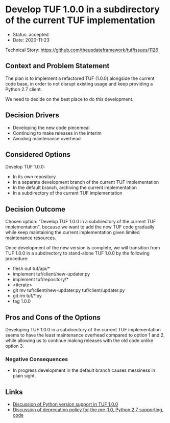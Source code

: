 # Develop TUF 1.0.0 in a subdirectory of the current TUF implementation

* Status: accepted
* Date: 2020-11-23

Technical Story: https://github.com/theupdateframework/tuf/issues/1126

## Context and Problem Statement

The plan is to implement a refactored TUF (1.0.0) alongside the current
code base, in order to not disrupt existing usage and keep providing
a Python 2.7 client.

We need to decide on the best place to do this development.

## Decision Drivers

* Developing the new code piecemeal
* Continuing to make releases in the interim
* Avoiding maintenance overhead

## Considered Options

Develop TUF 1.0.0:

* In its own repository
* In a separate development branch of the current TUF implementation
* In the default branch, archiving the current implementation
* In a subdirectory of the current TUF implementation

## Decision Outcome

Chosen option: "Develop TUF 1.0.0 in a subdirectory of the current TUF
implementation", because we want to add the new TUF code gradually
while keep maintaining the current implementation given limited
maintenance resources.

Once development of the new version is complete, we will transition
from TUF 1.0.0 in a subdirectory to stand-alone TUF 1.0.0 by the following
procedure:

* flesh out tuf/api/*
* implement tuf/client/new-updater.py
* implement tuf/repository/*
* \<iterate\>
* git mv tuf/client/new-updater.py tuf/client/updater.py
* git rm tuf/\*.py
* tag 1.0.0

## Pros and Cons of the Options

Developing TUF 1.0.0 in a subdirectory of the current TUF
implementation seems to have the least maintenance overhead compared to
option 1 and 2, while allowing us to continue making releases with the
old code unlike option 3.

### Negative Consequences

* In progress development in the default branch causes messiness
  in plain sight.

## Links

* [Discussion of Python version support in TUF 1.0.0](https://github.com/theupdateframework/tuf/issues/1125)
* [Discussion of deprecation policy for the pre-1.0, Python 2.7 supporting, code](https://github.com/theupdateframework/tuf/issues/1127)
